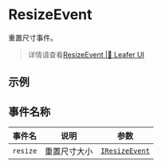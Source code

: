 # ResizeEvent
重置尺寸事件。

> 详情请查看[ResizeEvent |🌿 Leafer UI](https://www.leaferjs.com/ui/reference/event/basic/Resize.html)

## 示例
<script setup lang="ts">
import code from './index.vue?raw'
</script>

<Repl :code="code"  />

## 事件名称

[IResizeEvent-url]: https://www.leaferjs.com/ui/api/interfaces/IResizeEvent.html

| 事件名  | 说明 | 参数 |
| --- | --- | --- |
| `resize` | 重置尺寸大小 | [`IResizeEvent`][IResizeEvent-url] |
